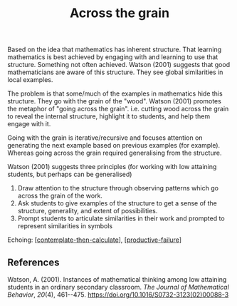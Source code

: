 ﻿---
backlinks:
- title: Mathematical Examples Generator
  url: /memex/sense/CASA/mathematical-examples-generator.html
- title: Technologies for teaching mathematics
  url: /memex/sense/Teaching/Mathematics/technologies-for-teaching-mathematics.html
- title: Learner Generated Examples
  url: /memex/sense/Teaching/Mathematics/learner-generated-examples.html
title: Across the grain
---
Based on the idea that mathematics has inherent structure. That learning mathematics is best achieved by engaging with and learning to use that structure. Something not often achieved. Watson (2001) suggests that good mathematicians are aware of this structure. They see global similarities in local examples. 

The problem is that some/much of the examples in mathematics hide this structure.  They go with the grain of the "wood". Watson (2001) promotes the metaphor of "going across the grain". i.e. cutting wood across the grain to reveal the internal structure, highlight it to students, and help them engage with it.

Going with the grain is iterative/recursive and focuses attention on generating the next example based on previous examples (for example). Whereas going across the grain required generalising from the structure.

Watson (2001) suggests three principles (for working with low attaining students, but perhaps can be generalised)

1. Draw attention to the structure through observing patterns which go across the grain of the work. 
2. Ask students to give examples of the structure to get a sense of the structure, generality, and extent of possibilities.
3. Prompt students to articulate similarities in their work and prompted to represent similarities in symbols

Echoing: [[contemplate-then-calculate]], [[productive-failure]]

## References

Watson, A. (2001). Instances of mathematical thinking among low attaining students in an ordinary secondary classroom. *The Journal of Mathematical Behavior*, *20*(4), 461--475. <https://doi.org/10.1016/S0732-3123(02)00088-3>


[//begin]: # "Autogenerated link references for markdown compatibility"
[contemplate-then-calculate]: contemplate-then-calculate "Contemplate then calculate"
[productive-failure]: productive-failure "Productive Failure"
[//end]: # "Autogenerated link references"